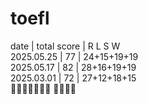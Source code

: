 # toefl
date | total score | R L S W  
2025.05.25 | 77 | 24+15+19+19  
2025.05.17 | 82 | 28+16+19+19  
2025.03.01 | 72 | 27+12+18+15  
🙏🙆🙇🙆🙇🙆🙇 🥹🥹🥹😡
